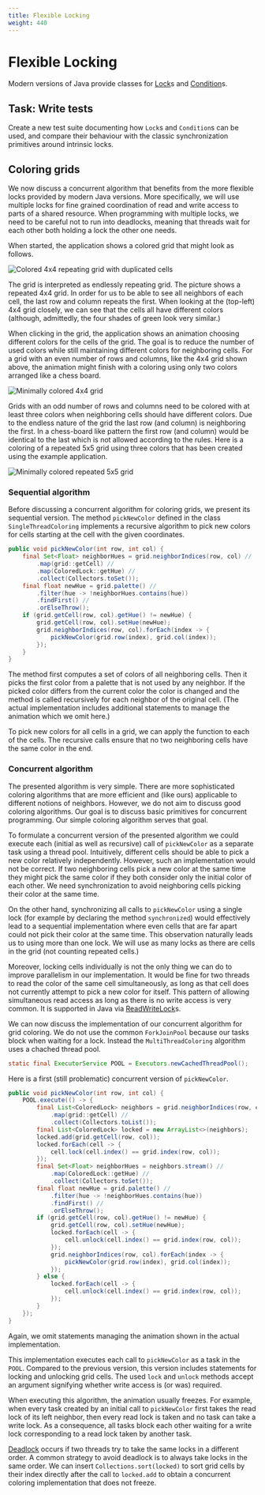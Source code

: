 ```yaml
---
title: Flexible Locking
weight: 440
---
```


# Flexible Locking

Modern versions of Java provide classes for
[Lock](https://docs.oracle.com/en/java/javase/14/docs/api/java.base/java/util/concurrent/locks/Lock.html)s
and
[Condition](https://docs.oracle.com/en/java/javase/14/docs/api/java.base/java/util/concurrent/locks/Condition.html)s.

## Task: Write tests

Create a new test suite 
documenting how `Lock`s and `Condition`s can be used,
and compare their behaviour with the classic synchronization primitives
around intrinsic locks.

## Coloring grids

We now discuss a concurrent algorithm
that benefits from the more flexible locks
provided by modern Java versions.
More specifically, we will use multiple locks
for fine grained coordination of read and write access
to parts of a shared resource.
When programming with multiple locks,
we need to be careful not to run into deadlocks,
meaning that threads wait for each other
both holding a lock the other one needs.

When started, the application shows a colored grid
that might look as follows.

![Colored 4x4 repeating grid with duplicated cells](../start4x4.png)

The grid is interpreted as endlessly repeating grid.
The picture shows a repeated 4x4 grid.
In order for us to be able to see all neighbors of each cell,
the last row and column repeats the first.
When looking at the (top-left) 4x4 grid closely,
we can see that the cells all have different colors
(although, admittedly, the four shades of green look very similar.)

When clicking in the grid,
the application shows an animation choosing different colors
for the cells of the grid.
The goal is to reduce the number of used colors
while still maintaining different colors for neighboring cells.
For a grid with an even number of rows and columns,
like the 4x4 grid shown above,
the animation might finish with a coloring using only two colors
arranged like a chess board.

![Minimally colored 4x4 grid](../end4x4.png)

Grids with an odd number of rows and columns
need to be colored with at least three colors
when neighboring cells should have different colors.
Due to the endless nature of the grid
the last row (and column) is neighboring the first.
In a chess-board like pattern
the first row (and column) would be identical to the last
which is not allowed according to the rules.
Here is a coloring of a repeated 5x5 grid using three colors
that has been created using the example application.

![Minimally colored repeated 5x5 grid](../end5x5.png)

### Sequential algorithm

Before discussing a concurrent algorithm for coloring grids,
we present its sequential version.
The method `pickNewColor` defined in the class `SingleThreadColoring`
implements a recursive algorithm to pick new colors for cells
starting at the cell with the given coordinates.

```java
public void pickNewColor(int row, int col) {
    final Set<Float> neighborHues = grid.neighborIndices(row, col) //
        .map(grid::getCell) //
        .map(ColoredLock::getHue) //
        .collect(Collectors.toSet());
    final float newHue = grid.palette() //
        .filter(hue -> !neighborHues.contains(hue))
        .findFirst() //
        .orElseThrow();
    if (grid.getCell(row, col).getHue() != newHue) {
        grid.getCell(row, col).setHue(newHue);
        grid.neighborIndices(row, col).forEach(index -> {
            pickNewColor(grid.row(index), grid.col(index));
        });
    }
}
```

The method first computes a set of colors of all neighboring cells.
Then it picks the first color from a palette 
that is not used by any neighbor.
If the picked color differs from the current color
the color is changed and the method is called recursively
for each neighbor of the original cell.
(The actual implementation includes additional statements
to manage the animation which we omit here.)

To pick new colors for all cells in a grid,
we can apply the function to each of the cells.
The recursive calls ensure that no two neighboring cells
have the same color in the end.

### Concurrent algorithm

The presented algorithm is very simple.
There are more sophisticated coloring algorithms
that are more efficient and (like ours)
applicable to different notions of neighbors.
However, we do not aim to discuss good coloring algorithms.
Our goal is to discuss basic primitives for concurrent programming.
Our simple coloring algorithm serves that goal.

To formulate a concurrent version of the presented algorithm
we could execute each (initial as well as recursive) call
of `pickNewColor` as a separate task using a thread pool.
Intuitively, different cells should be able to pick a new color
relatively independently.
However, such an implementation would not be correct.
If two neighboring cells pick a new color at the same time
they might pick the same color if they both consider only the initial color
of each other.
We need synchronization to avoid neighboring cells picking their color
at the same time.

On the other hand, synchronizing all calls 
to `pickNewColor` using a single lock
(for example by declaring the method `synchronized`)
would effectively lead to a sequential implementation
where even cells that are far apart
could not pick their color at the same time.
This observation naturally leads us to using more than one lock.
We will use as many locks as there are cells in the grid
(not counting repeated cells.)

Moreover, locking cells individually is not the only thing
we can do to improve parallelism in our implementation.
It would be fine for two threads to read the color of the same cell
simultaneously, as long as that cell does not currently attempt
to pick a new color for itself.
This pattern of allowing simultaneous read access as long as there
is no write access is very common.
It is supported in Java via
[ReadWriteLock](https://docs.oracle.com/en/java/javase/14/docs/api/java.base/java/util/concurrent/locks/ReadWriteLock.html)s.

We can now discuss the implementation 
of our concurrent algorithm for grid coloring.
We do not use the common `ForkJoinPool`
because our tasks block when waiting for a lock.
Instead the `MultiThreadColoring` algorithm uses a chached thread pool.

```java
static final ExecutorService POOL = Executors.newCachedThreadPool();
```

Here is a first (still problematic) concurrent version of `pickNewColor`.

```java
public void pickNewColor(int row, int col) {
    POOL.execute(() -> {
        final List<ColoredLock> neighbors = grid.neighborIndices(row, col) //
            .map(grid::getCell) //
            .collect(Collectors.toList());
        final List<ColoredLock> locked = new ArrayList<>(neighbors);
        locked.add(grid.getCell(row, col));
        locked.forEach(cell -> {
            cell.lock(cell.index() == grid.index(row, col));
        });
        final Set<Float> neighborHues = neighbors.stream() //
            .map(ColoredLock::getHue) //
            .collect(Collectors.toSet());
        final float newHue = grid.palette() //
            .filter(hue -> !neighborHues.contains(hue))
            .findFirst() //
            .orElseThrow();
        if (grid.getCell(row, col).getHue() != newHue) {
            grid.getCell(row, col).setHue(newHue);
            locked.forEach(cell -> {
                cell.unlock(cell.index() == grid.index(row, col));
            });
            grid.neighborIndices(row, col).forEach(index -> {
                pickNewColor(grid.row(index), grid.col(index));
            });
        } else {
            locked.forEach(cell -> {
                cell.unlock(cell.index() == grid.index(row, col));
            });    
        }
    });
}
```

Again, we omit statements managing the animation
shown in the actual implementation.

This implementation executes each call to `pickNewColor`
as a task in the `POOL`.
Compared to the previous version, this version includes
statements for locking and unlocking grid cells.
The used `lock` and `unlock` methods accept an argument
signifying whether write access is (or was) required.

When executing this algorithm,
the animation usually freezes.
For example, 
when every task created by an initial call to `pickNewColor`
first takes the read lock of its left neighbor,
then every read lock is taken
and no task can take a write lock.
As a consequence, all tasks block each other
waiting for a write lock corresponding to a read lock
taken by another task.

[Deadlock](https://docs.oracle.com/javase/tutorial/essential/concurrency/deadlock.html)
occurs if two threads try to take the same locks
in a different order.
A common strategy to avoid deadlock is to always take locks
in the same order.
We can insert `Collections.sort(locked)`
to sort grid cells by their index
directly after the call to `locked.add`
to obtain a concurrent coloring implementation
that does not freeze.

